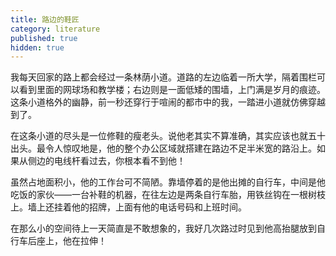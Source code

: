 ```yaml
---
title: 路边的鞋匠
category: literature
published: true
hidden: true
---
```


我每天回家的路上都会经过一条林荫小道。道路的左边临着一所大学，隔着围栏可以看到里面的网球场和教学楼；右边则是一面低矮的围墙，上门满是岁月的痕迹。这条小道格外的幽静，前一秒还穿行于喧闹的都市中的我，一踏进小道就仿佛穿越到了。

在这条小道的尽头是一位修鞋的瘦老头。说他老其实不算准确，其实应该也就五十出头。最令人惊叹地是，他的整个办公区域就搭建在路边不足半米宽的路沿上。如果从侧边的电线杆看过去，你根本看不到他！

虽然占地面积小，他的工作台可不简陋。靠墙停着的是他出摊的自行车，中间是他吃饭的家伙——一台补鞋的机器，在往左边是两条自行车胎，用铁丝钩在一根树枝上。墙上还挂着他的招牌，上面有他的电话号码和上班时间。

在那么小的空间待上一天简直是不敢想象的，我好几次路过时见到他高抬腿放到自行车后座上，他在拉伸！

